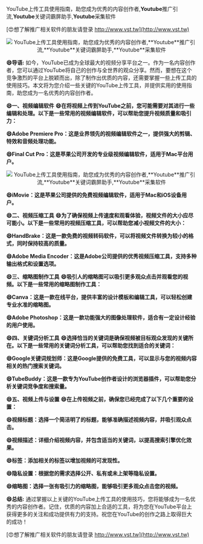 YouTube上传工具使用指南，助您成为优秀的内容创作者,**Youtube**推广引流,**Youtube**关键词霸屏助手,**Youtube**采集软件

[😍想了解推广相关软件的朋友请登录 http://www.vst.tw](http://www.vst.tw)

 <center><img src="https://vst.tw/MP4/tuiguang/png/6.png" alt="YouTube上传工具使用指南，助您成为优秀的内容创作者,**Youtube**推广引流,**Youtube**关键词霸屏助手,**Youtube**采集软件"></center>

**😄导语:**
如今，YouTube已成为全球最大的视频分享平台之一。作为一名内容创作者，您可以通过YouTube将自己的创作与全世界的观众分享。然而，要想在这个竞争激烈的平台上脱颖而出，除了制作出优质的内容，还需要掌握一些上传工具的使用技巧。本文将为您介绍一些关键的YouTube上传工具，并提供实用的使用指南，助您成为一名优秀的内容创作者。

**😄一、视频编辑软件**
**😄在将视频上传到YouTube之前，您可能需要对其进行一些编辑和处理。以下是一些常用的视频编辑软件，可以帮助您提升视频质量和吸引力：**

**😄Adobe Premiere Pro：这是业界领先的视频编辑软件之一，提供强大的剪辑、特效和音频处理功能。**

**😄Final Cut Pro：这是苹果公司开发的专业级视频编辑软件，适用于Mac平台用户。**

 <center><img src="https://vst.tw/MP4/tuiguang/png/1.png" alt="YouTube上传工具使用指南，助您成为优秀的内容创作者,**Youtube**推广引流,**Youtube**关键词霸屏助手,**Youtube**采集软件"></center>

**😄iMovie：这是苹果公司提供的免费视频编辑软件，适用于Mac和iOS设备用户。**

**😄二、视频压缩工具**
**😄为了确保视频上传速度和观看体验，视频文件的大小应尽可能小。以下是一些常用的视频压缩工具，可以帮助您减小视频文件的大小：**

**😄HandBrake：这是一款免费的视频转码软件，可以将视频文件转换为较小的格式，同时保持较高的质量。**

**😄Adobe Media Encoder：这是Adobe公司提供的优秀视频压缩工具，支持多种输出格式和设置选项。**

**😄三、缩略图制作工具**
**😄吸引人的缩略图可以吸引更多观众点击并观看您的视频。以下是一些常用的缩略图制作工具：**

**😄Canva：这是一款在线平台，提供丰富的设计模板和编辑工具，可以轻松创建专业水准的缩略图。**

**😄Adobe Photoshop：这是一款功能强大的图像处理软件，适合有一定设计经验的用户使用。**

**😄四、关键词分析工具**
**😄选择恰当的关键词是确保视频被目标观众发现的关键所在。以下是一些常用的关键词分析工具，可以帮助您找到适合的关键词：**

**😄Google关键词规划师：这是Google提供的免费工具，可以显示与您的视频内容相关的热门搜索关键词。**

**😄TubeBuddy：这是一款专为YouTube创作者设计的浏览器插件，可以帮助您分析关键词竞争度和搜索量。**

**😄五、视频上传与设置**
**😄在上传视频之前，确保您已经完成了以下几个重要的设置：**

**😄视频标题：选择一个简洁明了的标题，能够准确描述视频内容，并吸引观众点击。**

**😄视频描述：详细介绍视频内容，并包含适当的关键词，以提高搜索引擎优化效果。**

**😄标签：添加相关的标签以增加视频的可发现性。**

**😄隐私设置：根据您的需求选择公开、私有或未上架等隐私设置。**

**😄缩略图：选择一张有吸引力的缩略图，能够吸引更多观众点击您的视频。**

**😄总结:**
通过掌握以上关键的YouTube上传工具的使用技巧，您将能够成为一名优秀的内容创作者。记住，优质的内容加上合适的工具，将为您在YouTube平台上获得更多的关注和成功提供有力的支持。祝您在YouTube的创作之路上取得巨大的成功！

[😍想了解推广相关软件的朋友请登录 http://www.vst.tw](http://www.vst.tw)



